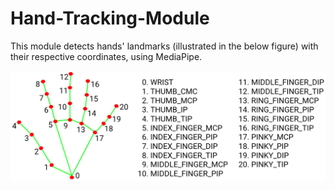 # Hand-Tracking-Module
This module detects hands' landmarks (illustrated in the below figure) with their respective coordinates, using MediaPipe.

![Hand Landmarks](hand_landmarks.png)
